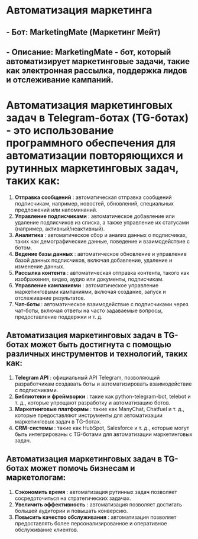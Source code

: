 ```

```

# Автоматизация маркетинга

## - Бот: MarketingMate (Маркетинг Мейт)

## - Описание: MarketingMate - бот, который автоматизирует маркетинговые задачи, такие как электронная рассылка, поддержка лидов и отслеживание кампаний.

# Автоматизация маркетинговых задач в Telegram-ботах (TG-ботах) - это использование программного обеспечения для автоматизации повторяющихся и рутинных маркетинговых задач, таких как:

1. **Отправка сообщений** : автоматическая отправка сообщений подписчикам, например, новостей, обновлений, специальных предложений или напоминаний.
2. **Управление подписчиками** : автоматическое добавление или удаление подписчиков из списка, а также управление их статусами (например, активный/неактивный).
3. **Аналитика** : автоматическое сбор и анализ данных о подписчиках, таких как демографические данные, поведение и взаимодействие с ботом.
4. **Ведение базы данных** : автоматическое обновление и управление базой данных подписчиков, включая добавление, удаление и изменение данных.
5. **Рассылка контента** : автоматическая отправка контента, такого как изображения, видео, аудио или документы, подписчикам.
6. **Управление кампаниями** : автоматическое управление маркетинговыми кампаниями, включая создание, запуск и отслеживание результатов.
7. **Чат-боты** : автоматическое взаимодействие с подписчиками через чат-боты, включая ответы на часто задаваемые вопросы, предоставление поддержки и т. д.

## Автоматизация маркетинговых задач в TG-ботах может быть достигнута с помощью различных инструментов и технологий, таких как:

1. **Telegram API** : официальный API Telegram, позволяющий разработчикам создавать боты и автоматизировать взаимодействие с подписчиками.
2. **Библиотеки и фреймворки** : такие как python-telegram-bot, telebot и т. д., которые упрощают разработку и автоматизацию ботов.
3. **Маркетинговые платформы** : такие как ManyChat, Chatfuel и т. д., которые предоставляют инструменты для автоматизации маркетинговых задач в TG-ботах.
4. **CRM-системы** : такие как HubSpot, Salesforce и т. д., которые могут быть интегрированы с TG-ботами для автоматизации маркетинговых задач.

## Автоматизация маркетинговых задач в TG-ботах может помочь бизнесам и маркетологам:

1. **Сэкономить время** : автоматизация рутинных задач позволяет сосредоточиться на стратегических задачах.
2. **Увеличить эффективность** : автоматизация позволяет достигать большей аудитории и повышать конверсию.
3. **Повысить качество обслуживания** : автоматизация позволяет предоставлять более персонализированное и оперативное обслуживание клиентов.

